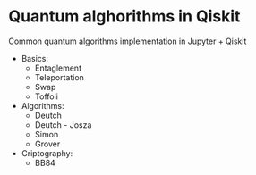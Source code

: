 # Quantum alghorithms in Qiskit
Common quantum algorithms implementation in Jupyter + Qiskit

- Basics:
    - Entaglement
    - Teleportation
    - Swap
    - Toffoli
- Algorithms:
    - Deutch
    - Deutch - Josza
    - Simon
    - Grover
- Criptography:
    - BB84
